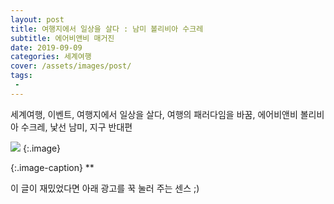 ```yaml
---
layout: post
title: 여행지에서 일상을 살다 : 남미 볼리비아 수크레
subtitle: 에어비앤비 매거진
date: 2019-09-09
categories: 세계여행
cover: /assets/images/post/
tags:
 - 
---
```


세계여행, 이벤트, 여행지에서 일상을 살다, 여행의 패러다임을 바꿈, 에어비앤비
볼리비아 수크레, 낯선 남미, 지구 반대편  


 ![](/assets/images/post/20190908/.jpg)
{:.image}

{:.image-caption}
**


이 글이 재밌었다면 아래 광고를 꾹 눌러 주는 센스 ;)
